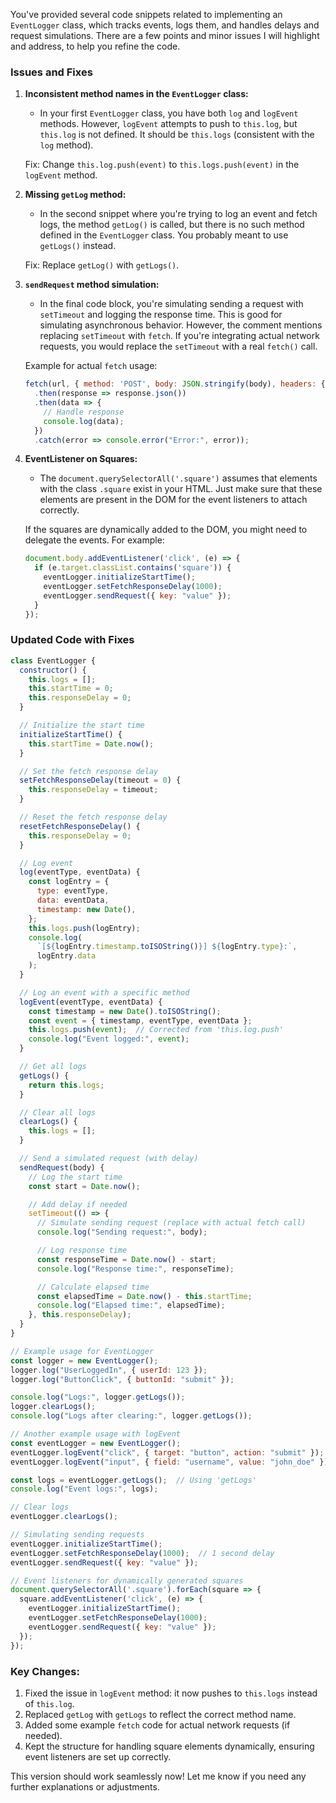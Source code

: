 You've provided several code snippets related to implementing an `EventLogger` class, which tracks events, logs them, and handles delays and request simulations. There are a few points and minor issues I will highlight and address, to help you refine the code.

### Issues and Fixes

1. **Inconsistent method names in the `EventLogger` class:**
   - In your first `EventLogger` class, you have both `log` and `logEvent` methods. However, `logEvent` attempts to push to `this.log`, but `this.log` is not defined. It should be `this.logs` (consistent with the `log` method).
   
   Fix: Change `this.log.push(event)` to `this.logs.push(event)` in the `logEvent` method.

2. **Missing `getLog` method:**
   - In the second snippet where you're trying to log an event and fetch logs, the method `getLog()` is called, but there is no such method defined in the `EventLogger` class. You probably meant to use `getLogs()` instead.
   
   Fix: Replace `getLog()` with `getLogs()`.

3. **`sendRequest` method simulation:**
   - In the final code block, you're simulating sending a request with `setTimeout` and logging the response time. This is good for simulating asynchronous behavior. However, the comment mentions replacing `setTimeout` with `fetch`. If you're integrating actual network requests, you would replace the `setTimeout` with a real `fetch()` call.

   Example for actual `fetch` usage:
   ```javascript
   fetch(url, { method: 'POST', body: JSON.stringify(body), headers: { 'Content-Type': 'application/json' } })
     .then(response => response.json())
     .then(data => {
       // Handle response
       console.log(data);
     })
     .catch(error => console.error("Error:", error));
   ```

4. **EventListener on Squares:**
   - The `document.querySelectorAll('.square')` assumes that elements with the class `.square` exist in your HTML. Just make sure that these elements are present in the DOM for the event listeners to attach correctly.
   
   If the squares are dynamically added to the DOM, you might need to delegate the events. For example:
   ```javascript
   document.body.addEventListener('click', (e) => {
     if (e.target.classList.contains('square')) {
       eventLogger.initializeStartTime();
       eventLogger.setFetchResponseDelay(1000);
       eventLogger.sendRequest({ key: "value" });
     }
   });
   ```

### Updated Code with Fixes

```javascript
class EventLogger {
  constructor() {
    this.logs = [];
    this.startTime = 0;
    this.responseDelay = 0;
  }

  // Initialize the start time
  initializeStartTime() {
    this.startTime = Date.now();
  }

  // Set the fetch response delay
  setFetchResponseDelay(timeout = 0) {
    this.responseDelay = timeout;
  }

  // Reset the fetch response delay
  resetFetchResponseDelay() {
    this.responseDelay = 0;
  }

  // Log event
  log(eventType, eventData) {
    const logEntry = {
      type: eventType,
      data: eventData,
      timestamp: new Date(),
    };
    this.logs.push(logEntry);
    console.log(
      `[${logEntry.timestamp.toISOString()}] ${logEntry.type}:`,
      logEntry.data
    );
  }

  // Log an event with a specific method
  logEvent(eventType, eventData) {
    const timestamp = new Date().toISOString();
    const event = { timestamp, eventType, eventData };
    this.logs.push(event);  // Corrected from 'this.log.push'
    console.log("Event logged:", event);
  }

  // Get all logs
  getLogs() {
    return this.logs;
  }

  // Clear all logs
  clearLogs() {
    this.logs = [];
  }

  // Send a simulated request (with delay)
  sendRequest(body) {
    // Log the start time
    const start = Date.now();

    // Add delay if needed
    setTimeout(() => {
      // Simulate sending request (replace with actual fetch call)
      console.log("Sending request:", body);

      // Log response time
      const responseTime = Date.now() - start;
      console.log("Response time:", responseTime);

      // Calculate elapsed time
      const elapsedTime = Date.now() - this.startTime;
      console.log("Elapsed time:", elapsedTime);
    }, this.responseDelay);
  }
}

// Example usage for EventLogger
const logger = new EventLogger();
logger.log("UserLoggedIn", { userId: 123 });
logger.log("ButtonClick", { buttonId: "submit" });

console.log("Logs:", logger.getLogs());
logger.clearLogs();
console.log("Logs after clearing:", logger.getLogs());

// Another example usage with logEvent
const eventLogger = new EventLogger();
eventLogger.logEvent("click", { target: "button", action: "submit" });
eventLogger.logEvent("input", { field: "username", value: "john_doe" });

const logs = eventLogger.getLogs();  // Using 'getLogs'
console.log("Event logs:", logs);

// Clear logs
eventLogger.clearLogs();

// Simulating sending requests
eventLogger.initializeStartTime();
eventLogger.setFetchResponseDelay(1000);  // 1 second delay
eventLogger.sendRequest({ key: "value" });

// Event listeners for dynamically generated squares
document.querySelectorAll('.square').forEach(square => {
  square.addEventListener('click', (e) => {
    eventLogger.initializeStartTime();
    eventLogger.setFetchResponseDelay(1000);
    eventLogger.sendRequest({ key: "value" });
  });
});
```

### Key Changes:
1. Fixed the issue in `logEvent` method: it now pushes to `this.logs` instead of `this.log`.
2. Replaced `getLog` with `getLogs` to reflect the correct method name.
3. Added some example `fetch` code for actual network requests (if needed).
4. Kept the structure for handling square elements dynamically, ensuring event listeners are set up correctly.

This version should work seamlessly now! Let me know if you need any further explanations or adjustments.